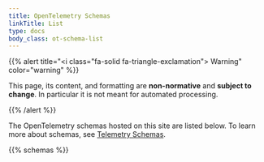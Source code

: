 ```yaml
---
title: OpenTelemetry Schemas
linkTitle: List
type: docs
body_class: ot-schema-list
---
```


{{% alert title="<i class=\"fa-solid fa-triangle-exclamation\"></i> Warning" color="warning" %}}

This page, its content, and formatting are **non-normative** and **subject to
change**. In particular it is not meant for automated processing.

{{% /alert %}}

The OpenTelemetry schemas hosted on this site are listed below. To learn more
about schemas, see [Telemetry Schemas][].

{{% schemas %}}

[Telemetry Schemas]: /docs/specs/otel/schemas/
